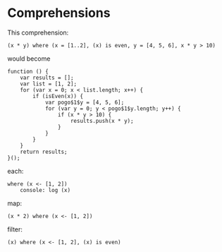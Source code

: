 # Comprehensions

This comprehension:

    (x * y) where (x = [1..2], (x) is even, y = [4, 5, 6], x * y > 10)

would become

    function () {
        var results = [];
        var list = [1, 2];
        for (var x = 0; x < list.length; x++) {
            if (isEven(x)) {
                var pogo$1$y = [4, 5, 6];
                for (var y = 0; y < pogo$1$y.length; y++) {
                    if (x * y > 10) {
                        results.push(x * y);
                    }
                }
            }
        }
        return results;
    }();

each:

    where (x <- [1, 2])
        console: log (x)

map:

    (x * 2) where (x <- [1, 2])

filter:

    (x) where (x <- [1, 2], (x) is even)
